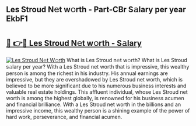## Les Stroud N𝚎t w𝚘rth - Part-CBr S𝚊lary per year EkbF1

# <h2><a href="http://gc0u3n.nevu.top/?p=Les+Stroud">🔗 👉🔴 Les Stroud N𝚎t w𝚘rth - S𝚊lary</a></h2>

[![Les Stroud N𝚎t W𝚘rth](https://i.imgur.com/Oavwk0R.jpeg)](http://gc0u3n.nevu.top/?p=Les+Stroud)
What is Les Stroud n𝚎t w𝚘rth? What is Les Stroud s𝚊lary per year?
With a Les Stroud net worth that is impressive, this wealthy person is among the richest in his industry. His annual earnings are impressive, but they are overshadowed by Les Stroud net worth, which is believed to be more significant due to his numerous business interests and valuable real estate holdings. This affluent individual, whose Les Stroud net worth is among the highest globally, is renowned for his business acumen and financial brilliance. With a Les Stroud net worth in the billions and an impressive income, this wealthy person is a shining example of the power of hard work, perseverance, and financial acumen.
